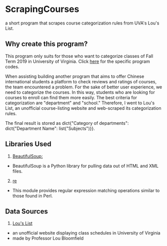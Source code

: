 # ScrapingCourses
a short program that scrapes course categorization rules from UVA's Lou's List.

## Why create this program?

This program only suits for those who want to categorize classes of Fall Term 2019 in University of Virginia. Click [here](./web_scraping_categorization_rules.py) for the specific program codes.

When assisting building another program that aims to offer Chinese international students a platform to check reviews and ratings of courses, the team encountered a problem. For the sake of better user experience, we need to categorize the courses. In this way, students who are looking for courses to enroll can find them more easily. The best criteria for categorization are "department" and "school." Therefore, I went to Lou's List, an unofficial course-listing website and web-scraped its categorization rules. 

The final result is stored as dict{"Category of departments": dict{"Department Name": list("Subjects")}}.

## Libraries Used
1. [BeautifulSoup:](https://www.crummy.com/software/BeautifulSoup/bs4/doc)
  - BeautifulSoup is a Python library for pulling data out of HTML and XML files.
2. [re](https://docs.python.org/3/library/re.html)
  - This module provides regular expression matching operations similar to those found in Perl.

## Data Sources
1. [Lou's List](https://rabi.phys.virginia.edu/mySIS/CS2/)
  - an unofficial website displaying class schedules in University of Virginia
  - made by Professor Lou Bloomfield
